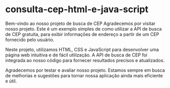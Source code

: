 # consulta-cep-html-e-java-script
Bem-vindo ao nosso projeto de busca de CEP
Agradecemos por visitar nosso projeto. Este é um exemplo simples de como utilizar a API de busca de CEP gratuita, para exibir informações de endereço a partir de um CEP fornecido pelo usuário.

Neste projeto, utilizamos HTML, CSS e JavaScript para desenvolver uma página web intuitiva e de fácil utilização. A API de busca de CEP foi integrada ao nosso código para fornecer resultados precisos e atualizados.

Agradecemos por testar e avaliar nosso projeto. Estamos sempre em busca de melhorias e sugestões para tornar nossa aplicação ainda mais eficiente e útil.
